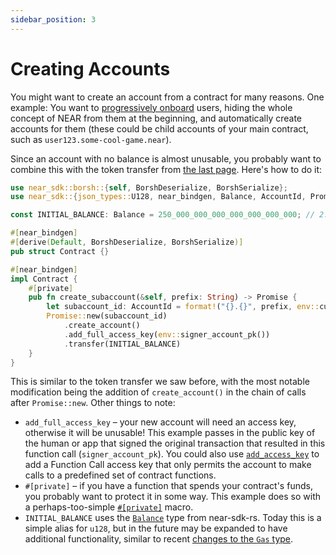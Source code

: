 ```yaml
---
sidebar_position: 3
---
```


# Creating Accounts

You might want to create an account from a contract for many reasons. One example:
You want to [progressively onboard](https://www.youtube.com/watch?v=7mO4yN1zjbs&t=2s) users, hiding the whole concept of NEAR from them at the beginning, and automatically create accounts for them (these could be child accounts of your main contract, such as `user123.some-cool-game.near`).

Since an account with no balance is almost unusable, you probably want to combine this with the token transfer from [the last page](./token-tk.md). Here's how to do it:

```rust
use near_sdk::borsh::{self, BorshDeserialize, BorshSerialize};
use near_sdk::{json_types::U128, near_bindgen, Balance, AccountId, Promise};

const INITIAL_BALANCE: Balance = 250_000_000_000_000_000_000_000; // 2.5e23yN, 0.25N

#[near_bindgen]
#[derive(Default, BorshDeserialize, BorshSerialize)]
pub struct Contract {}

#[near_bindgen]
impl Contract {
    #[private]
    pub fn create_subaccount(&self, prefix: String) -> Promise {
        let subaccount_id: AccountId = format!("{}.{}", prefix, env::current_account_id());
        Promise::new(subaccount_id)
            .create_account()
            .add_full_access_key(env::signer_account_pk())
            .transfer(INITIAL_BALANCE)
    }
}
```

This is similar to the token transfer we saw before, with the most notable modification being the addition of `create_account()` in the chain of calls after `Promise::new`. Other things to note:

* `add_full_access_key` – your new account will need an access key, otherwise it will be unusable! This example passes in the public key of the human or app that signed the original transaction that resulted in this function call (`signer_account_pk`). You could also use [`add_access_key`](https://docs.rs/near-sdk/latest/near_sdk/struct.Promise.html#method.add_access_key) to add a Function Call access key that only permits the account to make calls to a predefined set of contract functions.
* `#[private]` – if you have a function that spends your contract's funds, you probably want to protect it in some way. This example does so with a perhaps-too-simple [`#[private]`](../contract-interface/private-methods.md) macro.
* `INITIAL_BALANCE` uses the [`Balance`](https://docs.rs/near-sdk/3.1.0/near_sdk/type.Balance.html) type from near-sdk-rs. Today this is a simple alias for `u128`, but in the future may be expanded to have additional functionality, similar to recent [changes to the `Gas` type](https://github.com/near/near-sdk-rs/pull/471).